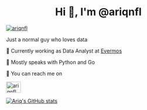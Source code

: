 <h1 align="center">Hi 👋, I'm @ariqnfl</h1>
<p align="left"> <a href="https://twitter.com/ariqnfl" target="blank"><img src="https://img.shields.io/twitter/follow/ariqnfl?logo=twitter&style=for-the-badge" alt="ariqnfl" /></a> </p>

Just a normal guy who loves data

🏢 Currently working as Data Analyst at [Evermos](https://evermos.com)

💬 Mostly speaks with Python and Go

📱 You can reach me on

<a href="https://linkedin.com/in/ariq-naufal" target="blank"><img align="center" src="https://cdn.jsdelivr.net/npm/simple-icons@3.0.1/icons/linkedin.svg" alt="ariqnfl" height="30" width="40" /></a>

[![Ariq's GitHub stats](https://github-readme-stats.vercel.app/api?username=ariqnfl)](https://github.com/anuraghazra/github-readme-stats)


